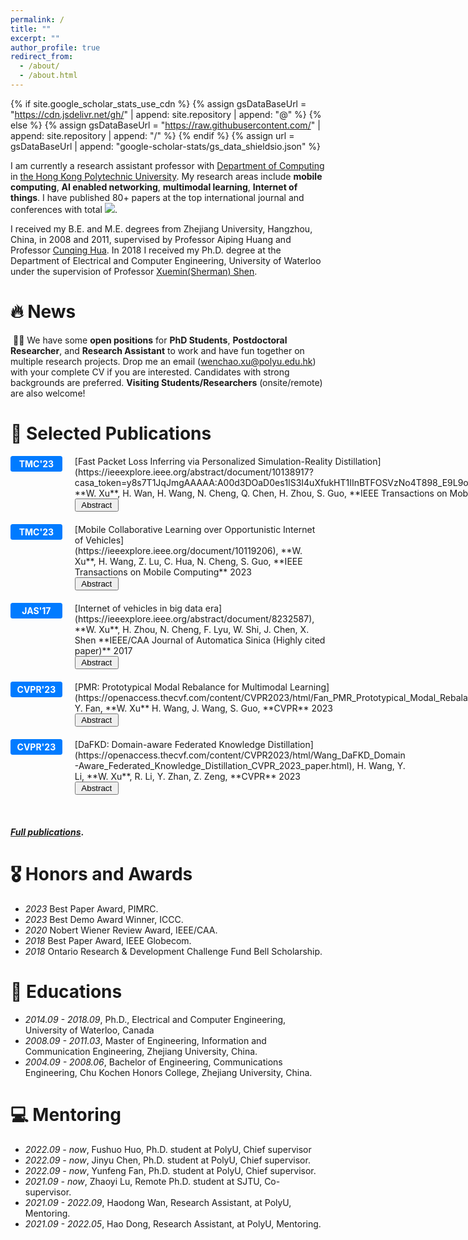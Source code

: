 ```yaml
---
permalink: /
title: ""
excerpt: ""
author_profile: true
redirect_from: 
  - /about/
  - /about.html
---
```

{% if site.google_scholar_stats_use_cdn %}
{% assign gsDataBaseUrl = "https://cdn.jsdelivr.net/gh/" | append: site.repository | append: "@" %}
{% else %}
{% assign gsDataBaseUrl = "https://raw.githubusercontent.com/" | append: site.repository | append: "/" %}
{% endif %}
{% assign url = gsDataBaseUrl | append: "google-scholar-stats/gs_data_shieldsio.json" %}
<!-- {% assign gs_data = site.google-scholar-stats.gs_data.json %}
Total Google Scholar Citations: {{ gs_data.citedby }} -->
<script>
  fetch('{{ url }}')
    .then(response => response.json())
    .then(data => {
      var citedBy = data.message;
      // 在这里可以使用 citedBy 变量，它包含了被引用次数
      console.log("被引用次数:", citedBy);
      document.getElementById('total_cit').innerHTML = citedBy;
    });
</script>

<span class='anchor' id='about-me'></span>

I am currently a research assistant professor with [Department of Computing](https://www.polyu.edu.hk/comp/) in [the Hong Kong Polytechnic University](https://www.polyu.edu.hk/comp/people/academic-staff/dr-xu-wenchao/). My research areas include **mobile computing**, **AI enabled networking**, **multimodal learning**, **Internet of things**. I have published 80+ papers at the top international journal and conferences with total <a href='https://scholar.google.com/citations?user=xaTK57QAAAAJ'><img src="https://img.shields.io/endpoint?url={{ url | url_encode }}&logo=Google%20Scholar&labelColor=f6f6f6&color=9cf&style=flat&label=citations" class="original-size"></a>. 

I received my B.E. and M.E. degrees from Zhejiang University, Hangzhou, China, in 2008 and 2011, supervised by Professor Aiping Huang and Professor [Cunqing Hua](https://english.seiee.sjtu.edu.cn/english/detail/2130_1317.htm). In 2018 I received my Ph.D. degree at the Department of Electrical and Computer Engineering, University of Waterloo under the supervision of Professor [Xuemin(Sherman) Shen](https://uwaterloo.ca/scholar/sshen). 

<!-- <a href='https://scholar.google.com/citations?user=xaTK57QAAAAJ&hl=zh-CN&oi=ao'>google scholar citations <strong><span id='total_cit'></span></strong></a> -->
# 🔥 News

&nbsp;🎉🎉 We have some **open positions** for **PhD Students**, **Postdoctoral Researcher**, and **Research Assistant** to work and have fun together on multiple research projects. Drop me an email (wenchao.xu@polyu.edu.hk) with your complete CV if you are interested. Candidates with strong backgrounds are preferred. **Visiting Students/Researchers** (onsite/remote) are also welcome!



# 📝 Selected Publications
<style>
  /* 图片徽标 */
  img {
      width: 250px;
      height: 150px;
  }
  .badge {
    display: none;
    position: absolute;
    top: -40px; 
    left: 50%;
    transform: translateX(-50%);
    padding: 5px 10px;
  }
  .original-size {
    width: auto;
    height: auto;
  }
  /* 文字徽标 */
  .badge-container {
  display: flex;
  align-items: flex-start; /* 将垂直对齐方式改为顶部对齐 */
  }

  .badge-container .badge_alone {
    flex: 0 0 auto; /* 不要让徽标的宽度自动调整 */
  }

  .content-wrapper {
    flex: 1; /* 填充剩余的空间 */
  }

  .badge_alone {
    width: 80px;
    height: auto;
    padding: 0.3em 0.1em;
    font-size: 1em;
    font-weight: bold;
    color: white;
    background-color: #007bff;
    /* background-color: auto; */
    border-radius: 0.25em;
    text-decoration: none;
    text-align: center;
  }
  .paper-box-text{
    margin-left: 20px;/* 左边栏和右边栏之间的间距 */
    /* margin-top: 30px; 可以根据需要调整上边距 */
  }
  .custom-link {
    color: white;
    text-decoration: none;
  }
  .custom-link:hover {
    color: white;
  }
    /* 以下是用于显示Abstract的内容 */
  .hidden {
    display: none;
  }
  .abstractContent {
    border: 1px dashed #000; /* 设置虚线边框，#000 是黑色 */
    padding: 10px; /* 可以根据需要调整内边距 */
    margin-top: 10px; /* 可以根据需要调整上边距 */
    margin-left: 20px;/* 左边栏和右边栏之间的间距 */
    width: auto; /* 设置固定宽度，可以根据需要调整 */
  }
  .toggleButton {
    display: inline-block;/* 或者 inline, block, inline-block, 等等 */
    margin-left: 20px;/* 左边栏和右边栏之间的间距 */
    margin-bottom: 20px;/* 下边的间距 */
    width: 70px; /* 设置固定宽度，可以根据需要调整 */
  }
  /* 分为两列 */
  .content-wrapper {
  display: flex;
  flex-direction: column;
}

</style>

<div class="badge-container">
  <div class="badge_alone">
    <a href="https://sigmobile.org/mobicom/2023/accepted.html" target="_blank"  class="custom-link">TMC'23</a>
  </div>
<div class="content-wrapper"> <!-- 新增的包裹层 -->
  <div class='paper-box-text' markdown="1">[Fast Packet Loss Inferring via Personalized Simulation-Reality Distillation](https://ieeexplore.ieee.org/abstract/document/10138917?casa_token=y8s7T1JqJmgAAAAA:A00d3DOaD0es1lS3I4uXfukHT1IInBTFOSVzNo4T898_E9L9oSlsJZsgUNYZd6cDFHNuAvHHIA), **W. Xu**, H. Wan, H. Wang, N. Cheng, Q. Chen, H. Zhou, S. Guo, **IEEE Transactions on Mobile Computing** 2023
  </div>
<button class="toggleButton">Abstract</button><div class="abstractContent hidden">Packet loss inferring can enable a transceiver to distinguish between channel impairment and collision for transmission failures, and thus can improve the network performance by exclusively performing rate adaptation or adjusting the medium access parameter. Machine learning methods from literature have shown great potential in producing models that can detect the loss causes over various network trace, however haven't considered accurate data-driven loss inferring on resource-constrained devices that cannot accommodate deep models. In this paper, we propose a novel packet loss inferring framework that can train lightweight models to distinguish between channel losses and collisions by learning the data trace from both simulation and real devices. Specifically, we first train a sophisticated teacher model based on extensive simulation datasets, whose knowledge is then transferred to a small student model that can be deployed on tiny device. The simulation-reality distillation is conducted via personalized trace from each client correspondingly, whose performance bound is analytically guaranteed. We have implemented our method on real testbed and show that the network access performance can be significantly improved, especially for sudden network variations.</div>
<script src="./assets/js/toggle.js"></script>
</div>
</div>

<div class="badge-container">
  <div class="badge_alone">
    <a href="https://sigmobile.org/mobicom/2023/accepted.html" target="_blank"  class="custom-link">TMC'23</a>
  </div>
<div class="content-wrapper"> <!-- 新增的包裹层 -->
  <div class='paper-box-text' markdown="1">[Mobile Collaborative Learning over Opportunistic Internet of Vehicles](https://ieeexplore.ieee.org/document/10119206), **W. Xu**, H. Wang, Z. Lu, C. Hua, N. Cheng, S. Guo, **IEEE Transactions on Mobile Computing** 2023
  </div>
<button class="toggleButton">Abstract</button><div class="abstractContent hidden">Machine learning models are widely applied for vehicular applications, which are essential to future intelligent transportation system (ITS). Traditional model training methods commonly employ a client-server architecture to perform local training and global iterative aggregations, which can consume significant bandwidth resources that are often absent in vehicular networks, especially in high vehicle density scenarios. Modern vehicle users naturally can collaboratively train machine learning models as they are the data owner and have strong local computing power from the onboard units (OBU). In this paper, we propose a novel collaborative learning scheme for mobile vehicles that can utilize the opportunistic vehicle-to-roadside (V2R) communication to exploit the common priors of vehicular data without interaction with a centralized coordinator. Specifically, vehicles perform local training during the driving journey, and simply upload its local model to roadside unit (RSU) encountered on the way. RSU's model will be updated accordingly and sent back to the vehicle via the V2R communication. We have theoretically shown that RSUs' models can eventually converge without a backhaul connection. Extensive experiments upon various road configurations demonstrate that the proposed scheme can efficiently train models among vehicles without dedicated Internet access and scale well with both the road range and vehicle density.</div>
<script src="./assets/js/toggle.js"></script>
</div>
</div>

<div class="badge-container">
  <div class="badge_alone">
    <a href="https://www.ieee-jas.net/" target="_blank"  class="custom-link">JAS'17</a>
  </div>
<div class="content-wrapper"> <!-- 新增的包裹层 -->
  <div class='paper-box-text' markdown="1">[Internet of vehicles in big data era](https://ieeexplore.ieee.org/abstract/document/8232587), **W. Xu**, H. Zhou, N. Cheng, F. Lyu, W. Shi, J. Chen, X. Shen **IEEE/CAA Journal of Automatica Sinica (Highly cited paper)** 2017
  </div>
<button class="toggleButton">Abstract</button><div class="abstractContent hidden">As the rapid development of automotive telematics, modern vehicles are expected to be connected through heterogeneous radio access technologies and are able to exchange massive information with their surrounding environment. By significantly expanding the network scale and conducting both real time and long term information processing, the traditional Vehicular Ad-Hoc Networks (VANETs) are evolving to the Internet of Vehicles (IoV), which promises efficient and intelligent prospect for the future transportation system. On the other hand, vehicles are not only consuming but also generating a huge amount and enormous types of data, which are referred to as Big Data. In this article, we first investigate the relationship between IoV and big data in vehicular environment, mainly on how IoV supports the transmission, storage, computing of the big data, and in return how IoV benefits from big data in terms of IoV characterization, performance evaluation and big data assisted communication protocol design. We then investigate the application of IoV big data for autonomous vehicles. Finally the emerging issues of the big data enabled IoV are discussed.</div>
<script src="./assets/js/toggle.js"></script>
</div>
</div>

<div class="badge-container">
  <div class="badge_alone">
    <a href="https://cvpr2023.thecvf.com/Conferences/2023" target="_blank"  class="custom-link">CVPR'23</a>
  </div>
<div class="content-wrapper"> <!-- 新增的包裹层 -->
  <div class='paper-box-text' markdown="1">[PMR: Prototypical Modal Rebalance for Multimodal Learning](https://openaccess.thecvf.com/content/CVPR2023/html/Fan_PMR_Prototypical_Modal_Rebalance_for_Multimodal_Learning_CVPR_2023_paper.html), Y. Fan, **W. Xu** H. Wang, J. Wang, S. Guo, **CVPR** 2023
  </div>
<button class="toggleButton">Abstract</button><div class="abstractContent hidden">Multimodal learning (MML) aims to jointly exploit the common priors of different modalities to compensate for their inherent limitations. However, existing MML methods often optimize a uniform objective for different modalities, leading to the notorious "modality imbalance" problem and counterproductive MML performance. To address the problem, some existing methods modulate the learning pace based on the fused modality, which is dominated by the better modality and eventually results in a limited improvement on the worse modal. To better exploit the features of multimodal, we propose Prototypical Modality Rebalance (PMR) to perform stimulation on the particular slow-learning modality without interference from other modalities. Specifically, we introduce the prototypes that represent general features for each class, to build the non-parametric classifiers for uni-modal performance evaluation. Then, we try to accelerate the slow-learning modality by enhancing its clustering toward prototypes. Furthermore, to alleviate the suppression from the dominant modality, we introduce a prototype-based entropy regularization term during the early training stage to prevent premature convergence. Besides, our method only relies on the representations of each modality and without restrictions from model structures and fusion methods, making it with great application potential for various scenarios. The source code is available here.
</div>
<script src="./assets/js/toggle.js"></script>
</div>
</div>


<div class="badge-container">
  <div class="badge_alone">
    <a href="https://cvpr2023.thecvf.com/Conferences/2023" target="_blank"  class="custom-link">CVPR'23</a>
  </div>
<div class="content-wrapper"> <!-- 新增的包裹层 -->
  <div class='paper-box-text' markdown="1">[DaFKD: Domain-aware Federated Knowledge Distillation](https://openaccess.thecvf.com/content/CVPR2023/html/Wang_DaFKD_Domain-Aware_Federated_Knowledge_Distillation_CVPR_2023_paper.html), H. Wang, Y. Li, **W. Xu**, R. Li, Y. Zhan, Z. Zeng, **CVPR** 2023
  </div>
<button class="toggleButton">Abstract</button><div class="abstractContent hidden">Federated Distillation (FD) has recently attracted increasing attention for its efficiency in aggregating multiple diverse local models trained from statistically heterogeneous data of distributed clients. Existing FD methods generally treat these models equally by merely computing the average of their output soft predictions for some given input distillation sample, which does not take the diversity across all local models into account, thus leading to degraded performance of the aggregated model, especially when some local models learn little knowledge about the sample. In this paper, we propose a new perspective that treats the local data in each client as a specific domain and design a novel domain knowledge aware federated distillation method, dubbed DaFKD, that can discern the importance of each model to the distillation sample, and thus is able to optimize the ensemble of soft predictions from diverse models. Specifically, we employ a domain discriminator for each client, which is trained to identify the correlation factor between the sample and the corresponding domain. Then, to facilitate the training of the domain discriminator while saving communication costs, we propose sharing its partial parameters with the classification model. Extensive experiments on various datasets and settings show that the proposed method can improve the model accuracy by up to 6.02% compared to state-of-the-art baselines.
</div>
<script src="./assets/js/toggle.js"></script>
</div>
</div>

<!-- 以下是原始的左边图片、右边文献的形式 -->
<!--  style='width: 500px; height: 300px;' -->
<!-- <div class='paper-box'><div class='paper-box-image'><div><div class="badge">IEEE T MOBILE COMPUT 2023</div><img src='../images/TMC23-1.png'></div></div><div class='paper-box-text' markdown="1">

[Fast Packet Loss Inferring via Personalized Simulation-Reality Distillation](https://ieeexplore.ieee.org/abstract/document/10138917?casa_token=y8s7T1JqJmgAAAAA:A00d3DOaD0es1lS3I4uXfukHT1IInBTFOSVzNo4T898_E9L9oSlsJZsgUNYZd6cDFHNuAvHHIA), **W. Xu**, H. Wan, H. Wang, N. Cheng, Q. Chen, H. Zhou, S. Guo, **IEEE Transactions on Mobile Computing** 2023
</div>
</div>

<div class='paper-box'><div class='paper-box-image'><div><div class="badge">IEEE T MOBILE COMPUT 2023</div><img src='../images/TMC23-2.png'></div></div><div class='paper-box-text' markdown="1">

[Mobile Collaborative Learning over Opportunistic Internet of Vehicles](https://ieeexplore.ieee.org/document/10119206), **W. Xu**, , H. Wang, Z. Lu, C. Hua, N. Cheng, S. Guo, **IEEE Transactions on Mobile Computing** 2023
</div>
</div>

<div class='paper-box'><div class='paper-box-image'><div><div class="badge">IEEE-CAA J AUTOMATIC 2017</div><img src='../images/AUTOMATIC17.png'></div></div><div class='paper-box-text' markdown="1">

[Internet of vehicles in big data era](https://ieeexplore.ieee.org/abstract/document/8232587), **W. Xu**, H. Zhou, N. Cheng, F. Lyu, W. Shi, J. Chen, X. Shen **IEEE/CAA Journal of Automatica Sinica (Highly cited paper)** 2017
</div>
</div>

<div class='paper-box'><div class='paper-box-image'><div><div class="badge">CVPR 2023</div><img src='../images/CVPR23-1.png'></div></div><div class='paper-box-text' markdown="1">

[PMR: Prototypical Modal Rebalance for Multimodal Learning](https://openaccess.thecvf.com/content/CVPR2023/html/Fan_PMR_Prototypical_Modal_Rebalance_for_Multimodal_Learning_CVPR_2023_paper.html), Y. Fan, **W. Xu** H. Wang, J. Wang, S. Guo, **CVPR** 2023
</div>
</div>

<div class='paper-box'><div class='paper-box-image'><div><div class="badge">CVPR 2023</div><img src='../images/CVPR23-2.png'></div></div><div class='paper-box-text' markdown="1">

[DaFKD: Domain-aware Federated Knowledge Distillation](https://openaccess.thecvf.com/content/CVPR2023/html/Wang_DaFKD_Domain-Aware_Federated_Knowledge_Distillation_CVPR_2023_paper.html), H. Wang, Y. Li, **W. Xu**, R. Li, Y. Zhan, Z. Zeng, **CVPR** 2023
</div>
</div> -->

<br>

**[*Full publications*](./pub.md).**

# 🎖 Honors and Awards

- *2023* Best Paper Award, PIMRC.
- *2023* Best Demo Award Winner, ICCC.
- *2020* Nobert Wiener Review Award, IEEE/CAA.
- *2018* Best Paper Award, IEEE Globecom.
- *2018* Ontario Research & Development Challenge Fund Bell Scholarship.

# 📖 Educations

- *2014.09 - 2018.09*, Ph.D., Electrical and Computer Engineering, University of Waterloo, Canada
- *2008.09 - 2011.03*, Master of Engineering, Information and Communication Engineering, Zhejiang University, China.
- *2004.09 - 2008.06*, Bachelor of Engineering, Communications Engineering, Chu Kochen Honors College, Zhejiang University, China.

# 💻 Mentoring

- *2022.09 - now*, Fushuo Huo, Ph.D. student at PolyU, Chief supervisor
- *2022.09 - now*, Jinyu Chen, Ph.D. student at PolyU, Chief supervisor.
- *2022.09 - now*, Yunfeng Fan, Ph.D. student at PolyU, Chief supervisor.
- *2021.09 - now*, Zhaoyi Lu, Remote Ph.D. student at SJTU, Co-supervisor.
- *2021.09 - 2022.09*, Haodong Wan, Research Assistant, at PolyU, Mentoring.
- *2021.09 - 2022.05*, Hao Dong, Research Assistant, at PolyU, Mentoring.


